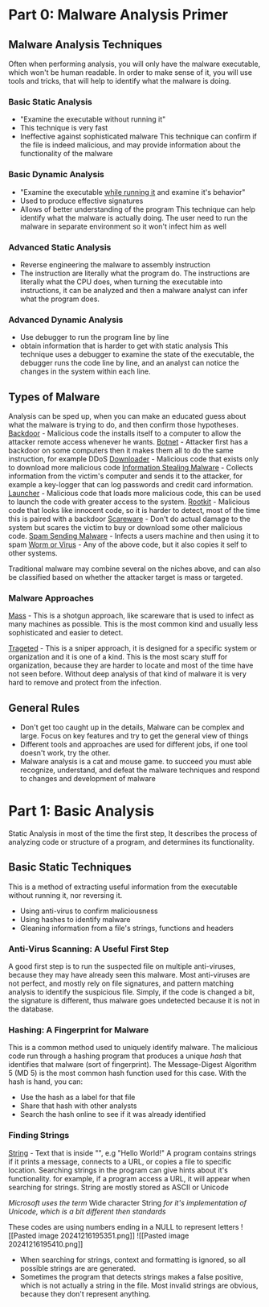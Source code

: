 # Part 0: Malware Analysis Primer
## Malware Analysis Techniques
Often when performing analysis, you will only have the malware executable, which won't be human readable. In order to make sense of it, you will use tools and tricks, that will help to identify what the malware is doing.
### Basic Static Analysis
- "Examine the executable without running it"
- This technique is very fast 
- Ineffective against sophisticated malware
This technique can confirm if the file is indeed malicious, and may provide information about the functionality of the malware 
### Basic Dynamic Analysis
- "Examine the executable <u>while running it</u> and examine it's behavior"
- Used to produce effective signatures
- Allows of better understanding of the program
This technique can help identify what the malware is actually doing. The user need to run the malware in separate environment so it won't infect him as well

### Advanced Static Analysis
- Reverse engineering the malware to assembly instruction
- The instruction are literally what the program do.
The instructions are literally what the CPU does, when turning the executable into instructions, it can be analyzed and then a malware analyst can infer what the program does.

### Advanced Dynamic Analysis 
- Use debugger to run the program line by line
- obtain information that is harder to get with static analysis
This technique uses a debugger to examine the state of the executable, the debugger runs the code line by line, and an analyst can notice the changes in the system within each line.

## Types of Malware
Analysis can be sped up, when you can make an educated guess about what the malware is trying to do, and then confirm those hypotheses. 
<u>Backdoor</u> - Malicious code the installs itself to a computer to allow the attacker remote access whenever he wants.
<u>Botnet</u> - Attacker first has a backdoor on some computers then it makes them all to do the same instruction, for example DDoS 
<u>Downloader</u> - Malicious code that exists only to download more malicious code
<u>Information Stealing Malware</u> - Collects information from the victim's computer and sends it to the attacker, for example a key-logger that can log passwords and credit card information.
<u>Launcher</u> - Malicious code that loads more malicious code, this can be used to launch the code with greater access to the system.
<u>Rootkit</u> - Malicious code that looks like innocent code, so it is harder to detect, most of the time this is paired with a backdoor
<u>Scareware</u> - Don't do actual damage to the system but scares the victim to buy or download some other malicious code.
<u>Spam Sending Malware</u> - Infects a users machine and then using it to spam 
<u>Worm or Virus</u> - Any of the above code, but it also copies it self to other systems.

Traditional malware may combine several on the niches above, and can also be classified based on whether the attacker target is mass or targeted.
### Malware Approaches
<u>Mass</u> - This is a shotgun approach, like scareware that is used to infect as many machines as possible. This is the most common kind and usually less sophisticated and easier to detect.

<u>Trageted</u> - This is a sniper approach, it is designed for a specific system or organization and it is one of a kind. This is the most scary stuff for organization, because they are harder to locate and most of the time have not seen before. Without deep analysis of that kind of malware it is very hard to remove and protect from the infection.

## General Rules
- Don't get too caught up in the details, Malware can be complex and large. Focus on key features and try to get the general view of things 
- Different tools and approaches are used for different jobs, if one tool doesn't work, try the other. 
- Malware analysis is a cat and mouse game. to succeed you must  able recognize, understand, and defeat the malware techniques and respond to changes and development of malware

# Part 1: Basic Analysis

Static Analysis in most of the time the first step, It describes the process of analyzing code or structure of a program, and determines its functionality.   
## Basic Static Techniques
This is a method of extracting useful information from the executable without running it, nor reversing it. 
- Using anti-virus to confirm maliciousness
- Using hashes to identify malware
- Gleaning information from a file's strings, functions and headers

### Anti-Virus Scanning: A Useful First Step
A good first step is to run the suspected file on multiple anti-viruses, because they may have already seen this malware. 
Most anti-viruses are not perfect, and mostly rely on file signatures, and pattern matching analysis to identify the suspicious file.
Simply, if the code is changed a bit, the signature is different, thus malware goes undetected because it is not in the database.

### Hashing: A Fingerprint for Malware
This is a common method used to uniquely identify malware. The malicious code run through a hashing program that produces a unique _hash_  that identifies that malware (sort of fingerprint). The Message-Digest Algorithm 5 (MD 5) is the most common hash function used for this case. 
With the hash is hand, you can:
- Use the hash as a label for that file
- Share that hash with other analysts
- Search the hash online to see if it was already identified

### Finding Strings
<u>String</u> - Text that is inside "", e.g "Hello World!"
A program contains strings if it prints a message, connects to a URL, or copies a file to specific location.
Searching strings in the program can give hints about it's functionality. for example, if a program access a URL, it will appear when searching for strings. String are mostly stored as ASCII or Unicode

_Microsoft uses the term_ Wide character String _for it's implementation of Unicode, which is a bit different then standards_

These codes are using numbers ending in a NULL to represent letters
![[Pasted image 20241216195351.png]]
![[Pasted image 20241216195410.png]]
- When searching for strings, context and formatting is ignored, so all possible strings are are generated.
- Sometimes the program that detects strings makes a false positive, which is not actually a string in the file. Most invalid strings are obvious, because they don't represent anything.
